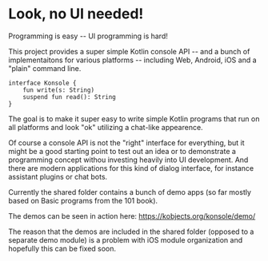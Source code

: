 # Look, no UI needed!

Programming is easy -- UI programming is hard!

This project provides a super simple Kotlin console API -- and a bunch of implementaitons for various platforms -- including Web, Android, iOS and a "plain" command line.

```
interface Konsole {
    fun write(s: String)
    suspend fun read(): String
}
```

The goal is to make it super easy to write simple Kotlin programs that run on all platforms and look "ok" utilizing a chat-like appearence. 

Of course a console API is not the "right" interface for everything, but it might be a good starting point to test
out an idea or to demonstrate a programming concept withou investing heavily into UI development. And there are 
modern applications for this kind of dialog interface, for instance assistant plugins or chat bots.

Currently the shared folder contains a bunch of demo apps (so far mostly based on Basic programs from the 101 book). 

The demos can be seen in action here: https://kobjects.org/konsole/demo/

The reason that the demos are included in the shared folder (opposed to a separate demo module) is a problem with iOS module organization and hopefully 
this can be fixed soon. 

